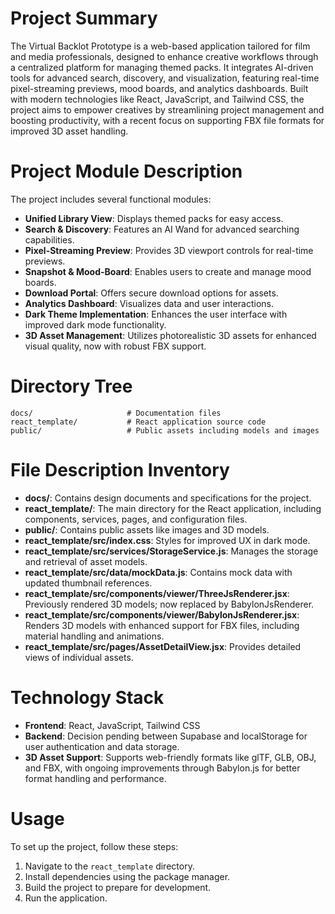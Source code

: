 # Project Summary
The Virtual Backlot Prototype is a web-based application tailored for film and media professionals, designed to enhance creative workflows through a centralized platform for managing themed packs. It integrates AI-driven tools for advanced search, discovery, and visualization, featuring real-time pixel-streaming previews, mood boards, and analytics dashboards. Built with modern technologies like React, JavaScript, and Tailwind CSS, the project aims to empower creatives by streamlining project management and boosting productivity, with a recent focus on supporting FBX file formats for improved 3D asset handling.

# Project Module Description
The project includes several functional modules:
- **Unified Library View**: Displays themed packs for easy access.
- **Search & Discovery**: Features an AI Wand for advanced searching capabilities.
- **Pixel-Streaming Preview**: Provides 3D viewport controls for real-time previews.
- **Snapshot & Mood-Board**: Enables users to create and manage mood boards.
- **Download Portal**: Offers secure download options for assets.
- **Analytics Dashboard**: Visualizes data and user interactions.
- **Dark Theme Implementation**: Enhances the user interface with improved dark mode functionality.
- **3D Asset Management**: Utilizes photorealistic 3D assets for enhanced visual quality, now with robust FBX support.

# Directory Tree
```
docs/                     # Documentation files
react_template/           # React application source code
public/                   # Public assets including models and images
```

# File Description Inventory
- **docs/**: Contains design documents and specifications for the project.
- **react_template/**: The main directory for the React application, including components, services, pages, and configuration files.
- **public/**: Contains public assets like images and 3D models.
- **react_template/src/index.css**: Styles for improved UX in dark mode.
- **react_template/src/services/StorageService.js**: Manages the storage and retrieval of asset models.
- **react_template/src/data/mockData.js**: Contains mock data with updated thumbnail references.
- **react_template/src/components/viewer/ThreeJsRenderer.jsx**: Previously rendered 3D models; now replaced by BabylonJsRenderer.
- **react_template/src/components/viewer/BabylonJsRenderer.jsx**: Renders 3D models with enhanced support for FBX files, including material handling and animations.
- **react_template/src/pages/AssetDetailView.jsx**: Provides detailed views of individual assets.

# Technology Stack
- **Frontend**: React, JavaScript, Tailwind CSS
- **Backend**: Decision pending between Supabase and localStorage for user authentication and data storage.
- **3D Asset Support**: Supports web-friendly formats like glTF, GLB, OBJ, and FBX, with ongoing improvements through Babylon.js for better format handling and performance.

# Usage
To set up the project, follow these steps:
1. Navigate to the `react_template` directory.
2. Install dependencies using the package manager.
3. Build the project to prepare for development.
4. Run the application.
